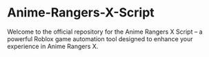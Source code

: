 # Anime-Rangers-X-Script
Welcome to the official repository for the Anime Rangers X Script – a powerful Roblox game automation tool designed to enhance your experience in Anime Rangers X.
